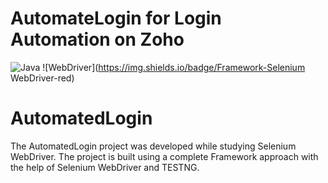 # AutomateLogin for Login Automation on Zoho

![Java](https://img.shields.io/badge/JDK-19.0.1-%2333ccff)
![WebDriver](https://img.shields.io/badge/Framework-Selenium WebDriver-red)



# AutomatedLogin
The AutomatedLogin project was developed while studying Selenium WebDriver. The project is built using a complete Framework approach with the help of Selenium WebDriver and TESTNG. 
